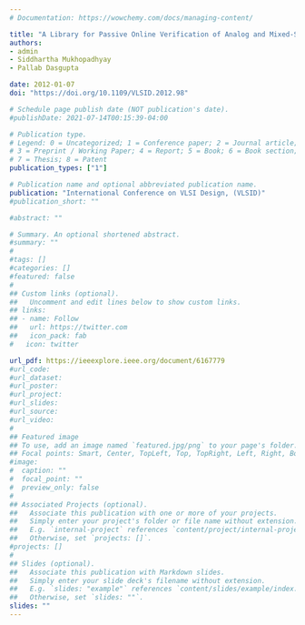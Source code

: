 ```yaml
---
# Documentation: https://wowchemy.com/docs/managing-content/

title: "A Library for Passive Online Verification of Analog and Mixed-Signal Circuits"
authors:
- admin
- Siddhartha Mukhopadhyay
- Pallab Dasgupta

date: 2012-01-07
doi: "https://doi.org/10.1109/VLSID.2012.98"

# Schedule page publish date (NOT publication's date).
#publishDate: 2021-07-14T00:15:39-04:00

# Publication type.
# Legend: 0 = Uncategorized; 1 = Conference paper; 2 = Journal article;
# 3 = Preprint / Working Paper; 4 = Report; 5 = Book; 6 = Book section;
# 7 = Thesis; 8 = Patent
publication_types: ["1"]

# Publication name and optional abbreviated publication name.
publication: "International Conference on VLSI Design, (VLSID)"
#publication_short: ""

#abstract: ""

# Summary. An optional shortened abstract.
#summary: ""
#
#tags: []
#categories: []
#featured: false
#
## Custom links (optional).
##   Uncomment and edit lines below to show custom links.
## links:
## - name: Follow
##   url: https://twitter.com
##   icon_pack: fab
#   icon: twitter

url_pdf: https://ieeexplore.ieee.org/document/6167779
#url_code:
#url_dataset:
#url_poster:
#url_project:
#url_slides:
#url_source:
#url_video:
#
## Featured image
## To use, add an image named `featured.jpg/png` to your page's folder. 
## Focal points: Smart, Center, TopLeft, Top, TopRight, Left, Right, BottomLeft, Bottom, BottomRight.
#image:
#  caption: ""
#  focal_point: ""
#  preview_only: false
#
## Associated Projects (optional).
##   Associate this publication with one or more of your projects.
##   Simply enter your project's folder or file name without extension.
##   E.g. `internal-project` references `content/project/internal-project/index.md`.
##   Otherwise, set `projects: []`.
#projects: []
#
## Slides (optional).
##   Associate this publication with Markdown slides.
##   Simply enter your slide deck's filename without extension.
##   E.g. `slides: "example"` references `content/slides/example/index.md`.
##   Otherwise, set `slides: ""`.
slides: ""
---
```

